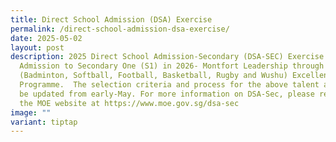 ```yaml
---
title: Direct School Admission (DSA) Exercise
permalink: /direct-school-admission-dsa-exercise/
date: 2025-05-02
layout: post
description: 2025 Direct School Admission-Secondary (DSA-SEC) Exercise for
  Admission to Secondary One (S1) in 2026- Montfort Leadership through Sports
  (Badminton, Softball, Football, Basketball, Rugby and Wushu) Excellence
  Programme.  The selection criteria and process for the above talent areas will
  be updated from early-May. For more information on DSA-Sec, please refer to
  the MOE website at https://www.moe.gov.sg/dsa-sec
image: ""
variant: tiptap
---
```

